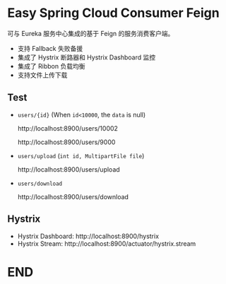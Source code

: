 # Easy Spring Cloud Consumer Feign

可与 Eureka 服务中心集成的基于 Feign 的服务消费客户端。
	
 - 支持 Fallback 失败备援
 - 集成了 Hystrix 断路器和 Hystrix Dashboard 监控
 - 集成了 Ribbon 负载均衡
 - 支持文件上传下载

## Test

- `users/{id}` (When `id<10000`, the `data` is null)

	http://localhost:8900/users/10002
	
	http://localhost:8900/users/9000 

- `users/upload` (`int id, MultipartFile file`)

	http://localhost:8900/users/upload
	
- `users/download`

	http://localhost:8900/users/download
	
## Hystrix

- Hystrix Dashboard: http://localhost:8900/hystrix
- Hystrix Stream: http://localhost:8900/actuator/hystrix.stream

# END